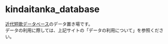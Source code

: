 # kindaitanka_database
[近代短歌データベース](http://kindaitankadatabase.com/)のデータ置き場です。  
データの利用に際しては、上記サイトの「データの利用について」を参照ください。  
